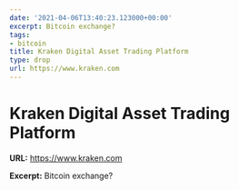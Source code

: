 ```yaml
---
date: '2021-04-06T13:40:23.123000+00:00'
excerpt: Bitcoin exchange?
tags:
- bitcoin
title: Kraken Digital Asset Trading Platform
type: drop
url: https://www.kraken.com
---
```


# Kraken Digital Asset Trading Platform

**URL:** https://www.kraken.com

**Excerpt:** Bitcoin exchange?
